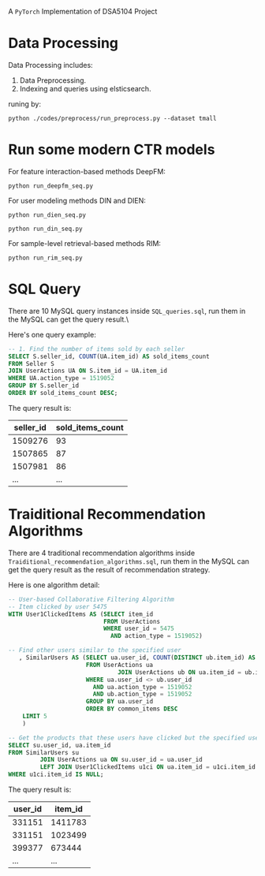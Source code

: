A `PyTorch` Implementation of DSA5104 Project

# Data Processing

Data Processing includes:

1. Data Preprocessing.
2. Indexing and queries using elsticsearch.

runing by:

`python ./codes/preprocess/run_preprocess.py --dataset tmall`

# Run some modern CTR models

For feature interaction-based methods DeepFM:

`python run_deepfm_seq.py`

For user modeling methods DIN and DIEN:

`python run_dien_seq.py`

`python run_din_seq.py`

For sample-level retrieval-based methods RIM:

`python run_rim_seq.py`

#  SQL Query

There are 10 MySQL query instances inside `SQL_queries.sql`, run them in the MySQL can get the query result.\

Here's one query example:

```sql
-- 1. Find the number of items sold by each seller
SELECT S.seller_id, COUNT(UA.item_id) AS sold_items_count
FROM Seller S
JOIN UserActions UA ON S.item_id = UA.item_id
WHERE UA.action_type = 1519052
GROUP BY S.seller_id
ORDER BY sold_items_count DESC;
```

The query result is:

| **seller_id** | **sold_items_count** |
| ------------- | -------------------- |
| 1509276       | 93                   |
| 1507865       | 87                   |
| 1507981       | 86                   |
| ...           | ...                  |



# Traiditional Recommendation Algorithms

There are 4 traditional recommendation algorithms inside `Traiditional_recommendation_algorithms.sql`, run them in the MySQL can get the query result as the result of recommendation strategy.

Here is one algorithm detail:

```sql
-- User-based Collaborative Filtering Algorithm
-- Item clicked by user 5475
WITH User1ClickedItems AS (SELECT item_id
                           FROM UserActions
                           WHERE user_id = 5475
                             AND action_type = 1519052)

-- Find other users similar to the specified user
   , SimilarUsers AS (SELECT ua.user_id, COUNT(DISTINCT ub.item_id) AS common_items
                      FROM UserActions ua
                               JOIN UserActions ub ON ua.item_id = ub.item_id
                      WHERE ua.user_id <> ub.user_id
                        AND ua.action_type = 1519052
                        AND ub.action_type = 1519052
                      GROUP BY ua.user_id
                      ORDER BY common_items DESC
    LIMIT 5
    )

-- Get the products that these users have clicked but the specified user has not clicked
SELECT su.user_id, ua.item_id
FROM SimilarUsers su
         JOIN UserActions ua ON su.user_id = ua.user_id
         LEFT JOIN User1ClickedItems u1ci ON ua.item_id = u1ci.item_id
WHERE u1ci.item_id IS NULL;
```

The query result is:

| **user_id** | **item_id** |
| ----------- | ----------- |
| 331151      | 1411783     |
| 331151      | 1023499     |
| 399377      | 673444      |
| ...         | ...         |




